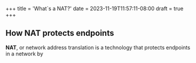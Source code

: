 +++
title = 'What`s a NAT?'
date = 2023-11-19T11:57:11-08:00
draft = true
+++

## How NAT protects endpoints

**NAT**, or network address translation is a technology that protects endpoints in a network by 